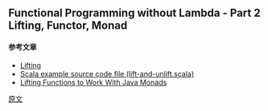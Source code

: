 ## Functional Programming without Lambda - Part 2 Lifting, Functor, Monad

#### 参考文章
* [Lifting](https://wiki.haskell.org/Lifting)
* [Scala example source code file (lift-and-unlift.scala)](https://alvinalexander.com/java/jwarehouse/scala/test/files/run/lift-and-unlift.scala.shtml)
* [Lifting Functions to Work With Java Monads](https://dzone.com/articles/lifting-functions-to-work-with-monads-in-java)

[原文](https://www.cnblogs.com/weidagang2046/p/fp-without-lambda-2.html)